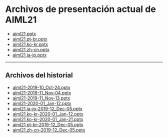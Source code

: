 <!--
This is a machine generated file,
and should not be edited,
as it will be overwritten with future updates.

If you have questions around this process
please contact Scott Cate
-->

# <a name="aiml21-current-presentation-files"></a>Archivos de presentación actual de AIML21

- [aiml21.pptx](https://globaleventcdn.blob.core.windows.net/assets/aiml/aiml21/aiml21.pptx)
- [aiml21.pt-br.pptx](https://globaleventcdn.blob.core.windows.net/assets/aiml/aiml21/aiml21.pt-br.pptx)
- [aiml21.ko-kr.pptx](https://globaleventcdn.blob.core.windows.net/assets/aiml/aiml21/aiml21.ko-kr.pptx)
- [aiml21.zh-cn.pptx](https://globaleventcdn.blob.core.windows.net/assets/aiml/aiml21/aiml21.zh-cn.pptx)
- [aiml21.ja-jp.pptx](https://globaleventcdn.blob.core.windows.net/assets/aiml/aiml21/aiml21.ja-jp.pptx)
---
## <a name="historical-files"></a>Archivos del historial
- [aiml21-2019-10_Oct-24.pptx](https://globaleventcdn.blob.core.windows.net/assets/aiml/aiml21/aiml21-2019-10_Oct-24.pptx)
- [aiml21-2019-11_Nov-04.pptx](https://globaleventcdn.blob.core.windows.net/assets/aiml/aiml21/aiml21-2019-11_Nov-04.pptx)
- [aiml21-2019-11_Nov-13.pptx](https://globaleventcdn.blob.core.windows.net/assets/aiml/aiml21/aiml21-2019-11_Nov-13.pptx)
- [aiml21-2020-01_Jan-12.pptx](https://globaleventcdn.blob.core.windows.net/assets/aiml/aiml21/aiml21-2020-01_Jan-12.pptx)
- [aiml21.ja-jp-2019-12_Dec-05.pptx](https://globaleventcdn.blob.core.windows.net/assets/aiml/aiml21/aiml21.ja-jp-2019-12_Dec-05.pptx)
- [aiml21.ko-kr-2020-01_Jan-12.pptx](https://globaleventcdn.blob.core.windows.net/assets/aiml/aiml21/aiml21.ko-kr-2020-01_Jan-12.pptx)
- [aiml21.ko-kr-2020-01_Jan-21.pptx](https://globaleventcdn.blob.core.windows.net/assets/aiml/aiml21/aiml21.ko-kr-2020-01_Jan-21.pptx)
- [aiml21.pt-br-2019-12_Dec-05.pptx](https://globaleventcdn.blob.core.windows.net/assets/aiml/aiml21/aiml21.pt-br-2019-12_Dec-05.pptx)
- [aiml21.zh-cn-2019-12_Dec-05.pptx](https://globaleventcdn.blob.core.windows.net/assets/aiml/aiml21/aiml21.zh-cn-2019-12_Dec-05.pptx)


